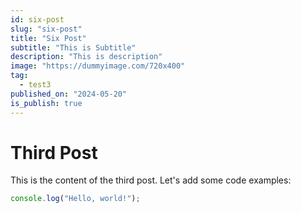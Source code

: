 ```yaml
---
id: six-post
slug: "six-post"
title: "Six Post"
subtitle: "This is Subtitle"
description: "This is description"
image: "https://dummyimage.com/720x400"
tag:
  - test3
published_on: "2024-05-20"
is_publish: true
---
```


# Third Post

This is the content of the third post. Let's add some code examples:

```javascript
console.log("Hello, world!");
```

